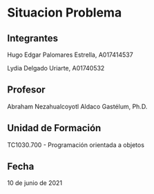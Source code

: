 # Situacion Problema
## Integrantes
Hugo Edgar Palomares Estrella, A017414537

Lydia Delgado Uriarte, A01740532

## Profesor
Abraham Nezahualcoyotl Aldaco Gastélum, Ph.D. 

## Unidad de Formación
TC1030.700 - Programación orientada a objetos

## Fecha
10 de junio de 2021
